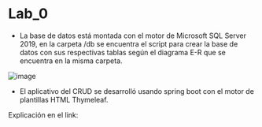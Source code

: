 # Lab_0

- La base de datos está montada con el motor de Microsoft SQL Server 2019, en la carpeta /db se encuentra el script para crear la base de datos con sus respectivas tablas según el diagrama E-R que se encuentra en la misma carpeta.

![image](https://user-images.githubusercontent.com/64234357/223013274-ed265957-eb82-4ab6-98a2-bf43ecb29858.png)


- El aplicativo del CRUD se desarrolló usando spring boot con el motor de plantillas HTML Thymeleaf.

Explicación en el link: 
